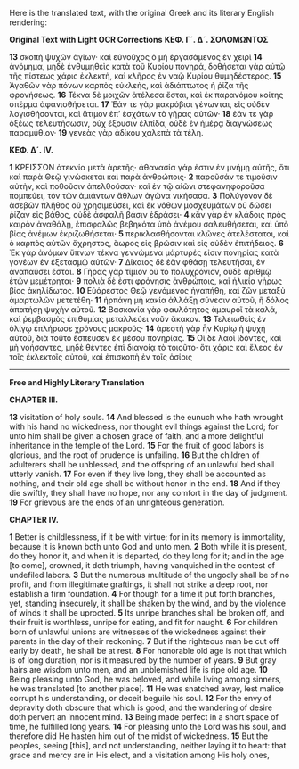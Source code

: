 Here is the translated text, with the original Greek and its literary English rendering:

**Original Text with Light OCR Corrections**
**ΚΕΦ. Γ´. Δ´. ΣΟΛΟΜΩΝΤΟΣ**

**13** σκοπὴ ψυχῶν ἁγίων· καὶ εὐνοῦχος ὁ μὴ ἐργασάμενος ἐν χειρὶ **14** ἀνόμημα, μηδὲ ἐνθυμηθεὶς κατὰ τοῦ Κυρίου πονηρά, δοθήσεται γὰρ αὐτῷ τῆς πίστεως χάρις ἐκλεκτὴ, καὶ κλῆρος ἐν ναῷ Κυρίου θυμηδέστερος. **15** Ἀγαθῶν γὰρ πόνων καρπὸς εὐκλεὴς, καὶ ἀδιάπτωτος ἡ ῥίζα τῆς φρονήσεως. **16** Τέκνα δὲ μοιχῶν ἀτέλεσα ἔσται, καὶ ἐκ παρανόμου κοίτης σπέρμα ἀφανισθήσεται. **17** Ἐάν τε γὰρ μακρόβιοι γένωνται, εἰς οὐδὲν λογισθήσονται, καὶ ἄτιμον ἐπ’ ἐσχάτων τὸ γῆρας αὐτῶν· **18** ἐάν τε γὰρ ὀξέως τελευτήσωσιν, οὐχ ἕξουσιν ἐλπίδα, οὐδὲ ἐν ἡμέρᾳ διαγνώσεως παραμύθιον· **19** γενεὰς γὰρ ἀδίκου χαλεπὰ τὰ τέλη.

**ΚΕΦ. Δ´. IV.**

**1** ΚΡΕΙΣΣΩΝ ἀτεκνία μετὰ ἀρετῆς· ἀθανασία γάρ ἐστιν ἐν μνήμῃ αὐτῆς, ὅτι καὶ παρὰ Θεῷ γινώσκεται καὶ παρὰ ἀνθρώποις· **2** παροῦσάν τε τιμοῦσιν αὐτὴν, καὶ ποθοῦσιν ἀπελθοῦσαν· καὶ ἐν τῷ αἰῶνι στεφανηφοροῦσα πομπεύει, τὸν τῶν ἀμιάντων ἄθλων ἀγῶνα νικήσασα. **3** Πολύγονον δὲ ἀσεβῶν πλῆθος οὐ χρησιμεύσει, καὶ ἐκ νόθων μοσχευμάτων οὐ δώσει ῥίζαν εἰς βάθος, οὐδὲ ἀσφαλῆ βάσιν ἑδράσει· **4** κἂν γὰρ ἐν κλάδοις πρὸς καιρὸν ἀναθάλῃ, ἐπισφαλῶς βεβηκότα ὑπὸ ἀνέμου σαλευθήσεται, καὶ ὑπὸ βίας ἀνέμων ἐκριζωθήσεται· **5** περικλασθήσονται κλῶνες ἀτελέστατοι, καὶ ὁ καρπὸς αὐτῶν ἄχρηστος, ἄωρος εἰς βρῶσιν καὶ εἰς οὐδὲν ἐπιτήδειος. **6** Ἐκ γὰρ ἀνόμων ὕπνων τέκνα γεννώμενα μάρτυρές εἰσιν πονηρίας κατὰ γονέων ἐν ἐξετασμῷ αὐτῶν· **7** Δίκαιος δὲ ἐὰν φθάσῃ τελευτῆσαι, ἐν ἀναπαύσει ἔσται. **8** Γῆρας γὰρ τίμιον οὐ τὸ πολυχρόνιον, οὐδὲ ἀριθμῷ ἐτῶν μεμέτρηται· **9** πολιὰ δὲ ἐστι φρόνησις ἀνθρώποις, καὶ ἡλικία γήρως βίος ἀκηλίδωτος. **10** Εὐάρεστος Θεῷ γενόμενος ἠγαπήθη, καὶ ζῶν μεταξὺ ἁμαρτωλῶν μετετέθη· **11** ἡρπάγη μὴ κακία ἀλλάξῃ σύνεσιν αὐτοῦ, ἢ δόλος ἀπατήσῃ ψυχὴν αὐτοῦ. **12** Βασκανία γὰρ φαυλότητος ἀμαυροῖ τὰ καλά, καὶ ῥεμβασμὸς ἐπιθυμίας μεταλλεύει νοῦν ἄκακον. **13** Τελειωθεὶς ἐν ὀλίγῳ ἐπλήρωσε χρόνους μακρούς· **14** ἀρεστὴ γὰρ ἦν Κυρίῳ ἡ ψυχὴ αὐτοῦ, διὰ τοῦτο ἔσπευσεν ἐκ μέσου πονηρίας. **15** Οἱ δὲ λαοὶ ἰδόντες, καὶ μὴ νοήσαντες, μηδὲ θέντες ἐπὶ διανοίᾳ τὸ τοιοῦτο· ὅτι χάρις καὶ ἔλεος ἐν τοῖς ἐκλεκτοῖς αὐτοῦ, καὶ ἐπισκοπὴ ἐν τοῖς ὁσίοις

---

**Free and Highly Literary Translation**

**CHAPTER III.**

**13** visitation of holy souls.
**14** And blessed is the eunuch who hath wrought with his hand no wickedness, nor thought evil things against the Lord; for unto him shall be given a chosen grace of faith, and a more delightful inheritance in the temple of the Lord.
**15** For the fruit of good labors is glorious, and the root of prudence is unfailing.
**16** But the children of adulterers shall be unblessed, and the offspring of an unlawful bed shall utterly vanish.
**17** For even if they live long, they shall be accounted as nothing, and their old age shall be without honor in the end.
**18** And if they die swiftly, they shall have no hope, nor any comfort in the day of judgment.
**19** For grievous are the ends of an unrighteous generation.

**CHAPTER IV.**

**1** Better is childlessness, if it be with virtue; for in its memory is immortality, because it is known both unto God and unto men.
**2** Both while it is present, do they honor it, and when it is departed, do they long for it; and in the age [to come], crowned, it doth triumph, having vanquished in the contest of undefiled labors.
**3** But the numerous multitude of the ungodly shall be of no profit, and from illegitimate graftings, it shall not strike a deep root, nor establish a firm foundation.
**4** For though for a time it put forth branches, yet, standing insecurely, it shall be shaken by the wind, and by the violence of winds it shall be uprooted.
**5** Its unripe branches shall be broken off, and their fruit is worthless, unripe for eating, and fit for naught.
**6** For children born of unlawful unions are witnesses of the wickedness against their parents in the day of their reckoning.
**7** But if the righteous man be cut off early by death, he shall be at rest.
**8** For honorable old age is not that which is of long duration, nor is it measured by the number of years.
**9** But gray hairs are wisdom unto men, and an unblemished life is ripe old age.
**10** Being pleasing unto God, he was beloved, and while living among sinners, he was translated [to another place].
**11** He was snatched away, lest malice corrupt his understanding, or deceit beguile his soul.
**12** For the envy of depravity doth obscure that which is good, and the wandering of desire doth pervert an innocent mind.
**13** Being made perfect in a short space of time, he fulfilled long years.
**14** For pleasing unto the Lord was his soul, and therefore did He hasten him out of the midst of wickedness.
**15** But the peoples, seeing [this], and not understanding, neither laying it to heart: that grace and mercy are in His elect, and a visitation among His holy ones,